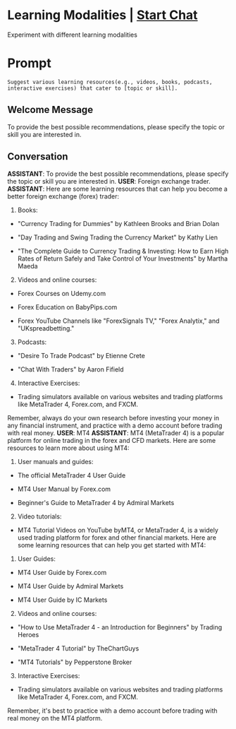 

# Learning Modalities | [Start Chat](https://gptcall.net/chat.html?data=%7B%22contact%22%3A%7B%22id%22%3A%22hRb7IApCILZFd2NRdYd40%22%2C%22flow%22%3Atrue%7D%7D)
Experiment with different learning modalities

# Prompt

```
Suggest various learning resources(e.g., videos, books, podcasts, interactive exercises) that cater to [topic or skill].
```

## Welcome Message
To provide the best possible recommendations, please specify the topic or skill you are interested in.

## Conversation

**ASSISTANT**: To provide the best possible recommendations, please specify the topic or skill you are interested in.
**USER**: Foreign exchange trader.
**ASSISTANT**: Here are some learning resources that can help you become a better foreign exchange (forex) trader:



1. Books:

- "Currency Trading for Dummies" by Kathleen Brooks and Brian Dolan

- "Day Trading and Swing Trading the Currency Market" by Kathy Lien

- "The Complete Guide to Currency Trading & Investing: How to Earn High Rates of Return Safely and Take Control of Your Investments" by Martha Maeda



2. Videos and online courses:

- Forex Courses on Udemy.com

- Forex Education on BabyPips.com

- Forex YouTube Channels like "ForexSignals TV," "Forex Analytix," and "UKspreadbetting."



3. Podcasts:

- "Desire To Trade Podcast" by Etienne Crete

- "Chat With Traders" by Aaron Fifield



4. Interactive Exercises:

- Trading simulators available on various websites and trading platforms like MetaTrader 4, Forex.com, and FXCM.



Remember, always do your own research before investing your money in any financial instrument, and practice with a demo account before trading with real money.
**USER**: MT4
**ASSISTANT**: MT4 (MetaTrader 4) is a popular platform for online trading in the forex and CFD markets. Here are some resources to learn more about using MT4:



1. User manuals and guides:

- The official MetaTrader 4 User Guide

- MT4 User Manual by Forex.com

- Beginner's Guide to MetaTrader 4 by Admiral Markets



2. Video tutorials:

- MT4 Tutorial Videos on YouTube byMT4, or MetaTrader 4, is a widely used trading platform for forex and other financial markets. Here are some learning resources that can help you get started with MT4:



1. User Guides:

- MT4 User Guide by Forex.com

- MT4 User Guide by Admiral Markets

- MT4 User Guide by IC Markets



2. Videos and online courses:

- "How to Use MetaTrader 4 - an Introduction for Beginners" by Trading Heroes

- "MetaTrader 4 Tutorial" by TheChartGuys 

- "MT4 Tutorials" by Pepperstone Broker 



3. Interactive Exercises:

- Trading simulators available on various websites and trading platforms like MetaTrader 4, Forex.com, and FXCM.



Remember, it's best to practice with a demo account before trading with real money on the MT4 platform.

